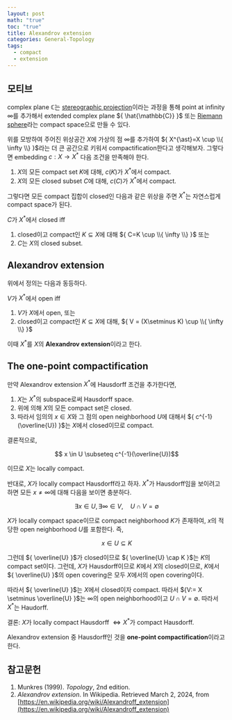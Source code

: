 ```yaml
---
layout: post
math: "true"
toc: "true"
title: Alexandrov extension
categories: General-Topology
tags:
  - compact
  - extension
---
```

## 모티브

complex plane ${ \mathbb{C} }$는 [stereographic projection](https://paraconsistent.github.io/geometry/2024/02/26/Stereographic-Projection.html)이라는 과정을 통해 point at infinity ${ \infty }$를 추가해서 extended complex plane ${ \hat{\mathbb{C}} }$ 또는 [Riemann sphere](https://en.wikipedia.org/wiki/Riemann_sphere)라는 compact space으로 만들 수 있다.

위를 모방하여 주어진 위상공간 ${ X  }$에 가상의 점 ${ \infty }$를 추가하여 ${ X^{\ast}=X \cup \\{ \infty \\} }$라는 더 큰 공간으로 키워서 compactification한다고 생각해보자. 그렇다면 embedding ${ c: X \to X^{\ast} }$ 다음 조건을 만족해야 한다.

1. ${ X }$의 모든 compact set ${ K }$에 대해, ${ c(K) }$가 ${ X^{\ast} }$에서 compact.
1. ${ X }$의 모든 closed subset ${ C }$에 대해, ${ c(C) }$가 ${ X^{\ast} }$에서 compact.

그렇다면 모든 compact 집합이 closed인 다음과 같은 위상을 주면 ${ X^{\ast} }$는 자연스럽게 compact space가 된다.

${ C }$가 ${ X^{\ast} }$에서 closed iff
1. closed이고 compact인 ${ K \subseteq X }$에 대해 ${ C=K \cup \\{ \infty \\}  }$ 또는
1. ${ C }$는 ${ X }$의 closed subset.

## Alexandrov extension

위에서 정의는 다음과 동등하다.

${ V }$가 ${ X^{\ast} }$에서 open iff
1. ${ V }$가 ${ X }$에서 open, 또는
1. closed이고 compact인 ${ K \subseteq X}$에 대해, ${ V = (X\setminus K) \cup \\{ \infty \\} }$

이때 ${ X^{\ast} }$를 ${ X }$의 **Alexandrov extension**이라고 한다.

## The one-point compactification

만약 Alexandrov extension ${ X^{\ast} }$에 Hausdorff 조건을 추가한다면,
1. ${ X }$는 ${ X^{\ast} }$의 subspace로써 Hausdorff space.
1. 위에 의해 ${ X }$의 모든 compact set은 closed.
1. 따라서 임의의 ${ x \in X }$와 그 점의 open neighborhood ${ U }$에 대해서 ${ c^{-1}(\overline{U}) }$는 ${ X }$에서 closed이므로 compact.

결론적으로,

$$ x \in U \subseteq c^{-1}(\overline{U})$$

이므로 ${ X }$는 locally compact.

반대로, ${ X }$가 locally compact Hausdorff라고 하자. ${ X^{\ast} }$가 Hausdorff임을 보이려고 하면 모든 ${ x \neq \infty }$에 대해 다음을 보이면 충분하다.

$$ \exists x \in U, \exists \infty \in V,\quad U \cap V = \emptyset $$

${ X }$가 locally compact space이므로 compact neighborhood ${ K }$가 존재하여, ${ x }$의 적당한 open neighborhood ${ U }$를 포함한다. 즉,

$$ x \in U \subseteq K $$

그런데 ${ \overline{U} }$가 closed이므로 ${ \overline{U} \cap K }$는 ${ K }$의 compact set이다. 그런데, ${ X }$가 Hausdorff이므로 ${ K }$에서 ${ X }$의 closed이므로, ${ K }$에서 ${ \overline{U} }$의 open covering은 모두 ${ X }$에서의 open covering이다.

따라서 ${ \overline{U} }$는 ${ X }$에서 closed이자 compact. 따라서 ${V:= X \setminus \overline{U} }$는 ${ \infty }$의 open neighborhood이고 ${ U \cap V = \emptyset }$. 따라서 ${ X^{\ast} }$는 Haudorff.

결론: ${ X }$가 locally compact Hausdorff ${ \Leftrightarrow X^{\ast} }$가 compact Hausdorff.

Alexandrov extension 중 Hausdorff인 것을 **one-point compactification**이라고 한다.

## 참고문헌

1. Munkres (1999). *Topology*, 2nd edition.
1. *Alexandrov extension*. In Wikipedia. Retrieved March 2, 2024, from [https://en.wikipedia.org/wiki/Alexandroff_extension](https://en.wikipedia.org/wiki/Alexandroff_extension)